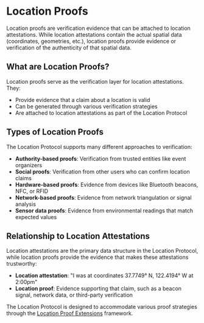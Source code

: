 # Location Proofs

Location proofs are verification evidence that can be attached to location attestations. While location attestations contain the actual spatial data (coordinates, geometries, etc.), location proofs provide evidence or verification of the authenticity of that spatial data.

## What are Location Proofs?

Location proofs serve as the verification layer for location attestations. They:

- Provide evidence that a claim about a location is valid
- Can be generated through various verification strategies
- Are attached to location attestations as part of the Location Protocol

## Types of Location Proofs

The Location Protocol supports many different approaches to verification:

- **Authority-based proofs**: Verification from trusted entities like event organizers
- **Social proofs**: Verification from other users who can confirm location claims
- **Hardware-based proofs**: Evidence from devices like Bluetooth beacons, NFC, or RFID
- **Network-based proofs**: Evidence from network triangulation or signal analysis
- **Sensor data proofs**: Evidence from environmental readings that match expected values

## Relationship to Location Attestations

Location attestations are the primary data structure in the Location Protocol, while location proofs provide the evidence that makes these attestations trustworthy:

- **Location attestation**: "I was at coordinates 37.7749° N, 122.4194° W at 2:00pm"
- **Location proof**: Evidence supporting that claim, such as a beacon signal, network data, or third-party verification

The Location Protocol is designed to accommodate various proof strategies through the [Location Proof Extensions](../location-protocol/strategies-recipes.md) framework.